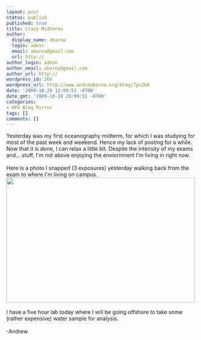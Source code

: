 ```yaml
---
layout: post
status: publish
published: true
title: Crazy Midterms
author:
  display_name: abarna
  login: admin
  email: abarna@gmail.com
  url: http://
author_login: admin
author_email: abarna@gmail.com
author_url: http://
wordpress_id: 268
wordpress_url: http://www.andrewbarna.org/blog/?p=268
date: '2009-10-28 12:09:51 -0700'
date_gmt: '2009-10-28 20:09:51 -0700'
categories:
- HPU Blog Mirror
tags: []
comments: []
---
```

<p>Yesterday was my first oceanography midterm, for which I was studying for most of the past week and weekend. Hence my lack of posting for a while. Now that it is done, I can relax a little bit. Despite the intensity of my exams and... stuff, I'm not above enjoying the enviornment I'm living in right now.<br &#47;><br &#47;>Here is a photo I snapped (3 exposures) yesterday walking back from the exam to where I'm living on campus.<br &#47;><img src="http:&#47;&#47;www.andrewbarna.org&#47;photos&#47;gallery3&#47;var&#47;resizes&#47;dailyphoto&#47;DSC_9766_7_8_tonemapped.jpg" height="330px" width="500px"&#47;><br &#47;><br &#47;>I have a five hour lab today where I will be going offshore to take some (rather expensive) water sample for analysis.<br &#47;><br &#47;>-Andrew</p>
